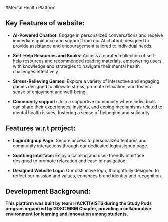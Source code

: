 #Mental Health Platform

## Key Features of website:

- **AI-Powered Chatbot:** Engage in personalized conversations and receive immediate guidance and support from our AI chatbot, designed to provide assistance and encouragement tailored to individual needs.

- **Self-Help Resources and Books:** Access a curated collection of self-help resources and recommended reading materials, empowering users with knowledge and strategies to navigate their mental health challenges effectively.

- **Stress-Relieving Games:** Explore a variety of interactive and engaging games designed to alleviate stress, promote relaxation, and foster a sense of enjoyment and well-being.

- **Community support:** Join a supportive community where individuals can share their experiences, insights, and coping mechanisms related to mental health issues, fostering a sense of belonging and solidarity.

## Features w.r.t project:

- **Login/Signup Page:** Secure access to personalized features and community interactions through our dedicated login/signup page.

- **Soothing Interface:** Enjoy a calming and user-friendly interface designed to promote relaxation and ease of navigation.

- **Designed Website Logo:** Our distinctive logo, thoughtfully designed to reflect our mission and values, enhances brand identity and recognition.

## Development Background:

<b>This platform was built by team HACKTIVISTS during the Study Pods program organized by GDSC MBM Chapter, providing a collaborative environment for learning and innovation among students. </b>
